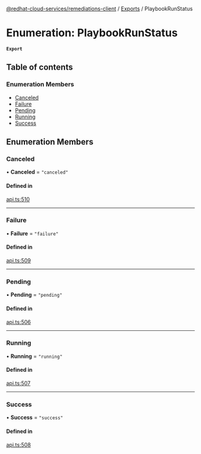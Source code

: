 [@redhat-cloud-services/remediations-client](../README.md) / [Exports](../modules.md) / PlaybookRunStatus

# Enumeration: PlaybookRunStatus

**`Export`**

## Table of contents

### Enumeration Members

- [Canceled](PlaybookRunStatus.md#canceled)
- [Failure](PlaybookRunStatus.md#failure)
- [Pending](PlaybookRunStatus.md#pending)
- [Running](PlaybookRunStatus.md#running)
- [Success](PlaybookRunStatus.md#success)

## Enumeration Members

### Canceled

• **Canceled** = ``"canceled"``

#### Defined in

[api.ts:510](https://github.com/RedHatInsights/javascript-clients/blob/main/packages/remediations/api.ts#L510)

___

### Failure

• **Failure** = ``"failure"``

#### Defined in

[api.ts:509](https://github.com/RedHatInsights/javascript-clients/blob/main/packages/remediations/api.ts#L509)

___

### Pending

• **Pending** = ``"pending"``

#### Defined in

[api.ts:506](https://github.com/RedHatInsights/javascript-clients/blob/main/packages/remediations/api.ts#L506)

___

### Running

• **Running** = ``"running"``

#### Defined in

[api.ts:507](https://github.com/RedHatInsights/javascript-clients/blob/main/packages/remediations/api.ts#L507)

___

### Success

• **Success** = ``"success"``

#### Defined in

[api.ts:508](https://github.com/RedHatInsights/javascript-clients/blob/main/packages/remediations/api.ts#L508)
